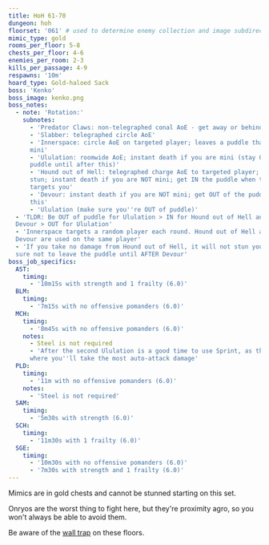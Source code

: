 ```yaml
---
title: HoH 61-70
dungeon: hoh
floorset: '061' # used to determine enemy collection and image subdirectory
mimic_type: gold
rooms_per_floor: 5-8
chests_per_floor: 4-6
enemies_per_room: 2-3
kills_per_passage: 4-9
respawns: '10m'
hoard_type: Gold-haloed Sack
boss: 'Kenko'
boss_image: kenko.png
boss_notes:
  - note: 'Rotation:'
    subnotes:
      - 'Predator Claws: non-telegraphed conal AoE - get away or behind'
      - 'Slabber: telegraphed circle AoE'
      - 'Innerspace: circle AoE on targeted player; leaves a puddle that causes
      mini'
      - 'Ululation: roomwide AoE; instant death if you are mini (stay OUT of
      puddle until after this)'
      - 'Hound out of Hell: telegraphed charge AoE to targeted player; causes
      stun; instant death if you are NOT mini; get IN the puddle when this
      targets you'
      - 'Devour: instant death if you are NOT mini; get OUT of the puddle after
      this'
      - 'Ululation (make sure you''re OUT of puddle)'
  - 'TLDR: Be OUT of puddle for Ululation > IN for Hound out of Hell and
  Devour > OUT for Ululation'
  - 'Innerspace targets a random player each round. Hound out of Hell and
  Devour are used on the same player'
  - 'If you take no damage from Hound out of Hell, it will not stun you. Make
  sure not to leave the puddle until AFTER Devour'
boss_job_specifics:
  AST:
    timing:
      - '10m15s with strength and 1 frailty (6.0)'
  BLM:
    timing:
      - '7m15s with no offensive pomanders (6.0)'
  MCH:
    timing:
      - '8m45s with no offensive pomanders (6.0)'
    notes:
      - Steel is not required
      - 'After the second Ululation is a good time to use Sprint, as this is
      where you''ll take the most auto-attack damage'
  PLD:
    timing:
      - '11m with no offensive pomanders (6.0)'
    notes:
      - 'Steel is not required'
  SAM:
    timing:
      - '5m30s with strength (6.0)'
  SCH:
    timing:
      - '11m30s with 1 frailty (6.0)'
  SGE:
    timing:
      - '10m30s with no offensive pomanders (6.0)'
      - '7m30s with strength and 1 frailty (6.0)'
---
```


Mimics are in gold chests and cannot be stunned starting on this set.

Onryos are the worst thing to fight here, but they're proximity agro, so you
won't always be able to avoid them.

Be aware of the [wall trap](/wall_traps.html#hoh-41-79) on these floors.

